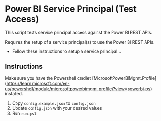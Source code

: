 # Power BI Service Principal (Test Access)

This script tests service principal access against the Power BI REST APIs.

Requires the setup of a service principal(s) to use the Power BI REST APIs.
- Follow these instructions to setup a service principal...

## Instructions
Make sure you have the Powershell cmdlet [MicrosoftPowerBIMgmt.Profile] (https://learn.microsoft.com/en-us/powershell/module/microsoftpowerbimgmt.profile/?view=powerbi-ps) installed.

1. Copy `config.example.json` to `config.json`
2. Update `config.json` with your desired values
3. Run `run.ps1`